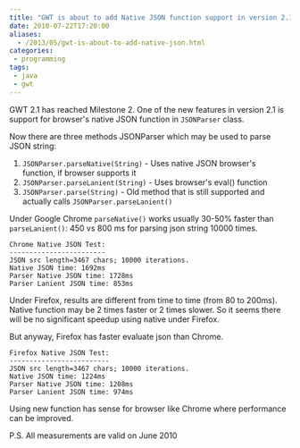 ```yaml
---
title: "GWT is about to add Native JSON function support in version 2.1"
date: 2010-07-22T17:20:00
aliases:
  - /2013/05/gwt-is-about-to-add-native-json.html
categories:
 - programming
tags:
 - java
 - gwt
---
```


GWT 2.1 has reached Milestone 2.
One of the new features in version 2.1 is support for browser's native JSON function in `JSONParser` class.
<!--more-->
Now there are three methods JSONParser which may be used to parse JSON string:

  1. `JSONParser.parseNative(String)` - Uses native JSON browser's function, if browser supports it
  2. `JSONParser.parseLanient(String)` - Uses browser's eval() function
  3. `JSONParser.parse(String)` - Old method that is still supported and actually calls `JSONParser.parseLanient()`

Under Google Chrome `parseNative()` works usually 30-50% faster than `parseLanient()`: 450 vs 800 ms for parsing json string 10000 times.

    Chrome Native JSON Test:
    ------------------------
    JSON src length=3467 chars; 10000 iterations.
    Native JSON time: 1692ms
    Parser Native JSON time: 1728ms
    Parser Lanient JSON time: 853ms

Under Firefox, results are different from time to time (from 80 to 200ms).
Native function may be 2 times faster or 2 times slower.
So it seems there will be no significant speedup using native under Firefox.

But anyway, Firefox has faster evaluate json than Chrome.

    Firefox Native JSON Test:
    -------------------------
    JSON src length=3467 chars; 10000 iterations.
    Native JSON time: 1224ms
    Parser Native JSON time: 1208ms
    Parser Lanient JSON time: 974ms

Using new function has sense for browser like Chrome where performance can be improved.

P.S. All measurements are valid on June 2010
